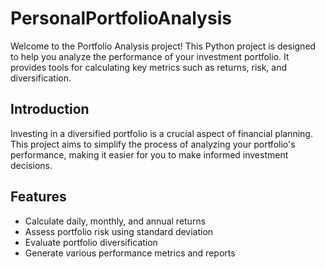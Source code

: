 # PersonalPortfolioAnalysis

Welcome to the Portfolio Analysis project! This Python project is designed to help you analyze the performance of your investment portfolio. It provides tools for calculating key metrics such as returns, risk, and diversification. 

## Introduction 
Investing in a diversified portfolio is a crucial aspect of financial planning. This project aims to simplify the process of analyzing your portfolio's performance, making it easier for you to make informed investment decisions. 

## Features 
- Calculate daily, monthly, and annual returns 
- Assess portfolio risk using standard deviation 
- Evaluate portfolio diversification 
- Generate various performance metrics and reports
